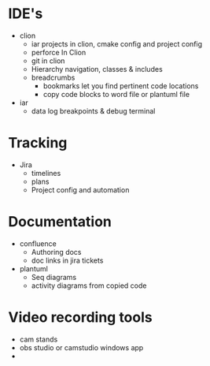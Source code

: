 # IDE's
* clion 
	* iar projects in clion, cmake config and project config
	* perforce In Clion
	* git in clion 
	- Hierarchy navigation, classes & includes
	* breadcrumbs
		* bookmarks let you find pertinent code locations
		* copy code blocks to word file or plantuml file
* iar
	* data log breakpoints & debug terminal
# Tracking 
- Jira
	- timelines
	- plans
	-  Project config and automation
# Documentation
* confluence
	* Authoring docs
	* doc links in jira tickets
* plantuml
	* Seq diagrams
	* activity diagrams from copied code


# Video recording tools
* cam stands
* obs studio or camstudio windows app
* 